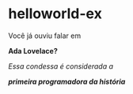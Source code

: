 # helloworld-ex
</html>
<p> Você já ouviu falar em </p>
<p><strong> Ada Lovelace?</strong></p>
<p><i> Essa condessa é considerada a </i></p><p><i><strong>primeira programadora da história</i></strong</p>
</html>

